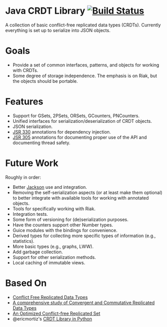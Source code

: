 Java CRDT Library [![Build Status](https://api.travis-ci.org/dclements/riak-java-crdt.png)](https://travis-ci.org/dclements/riak-java-crdt)
=========

A collection of basic conflict-free replicated data types (CRDTs).  Currently everything is set up to serialize into JSON objects.

Goals
=====
* Provide a set of common interfaces, patterns, and objects for working with CRDTs.
* Some degree of storage independence.  The emphasis is on Riak, but the objects should be portable.

Features
========
* Support for GSets, 2PSets, ORSets, GCounters, PNCounters.
* Unified interfaces for serialization/deserialization of CRDT objects.
* JSON serialization. 
* [JSR 330](http://code.google.com/p/atinject/) annotations for dependency injection.
* [JSR 305](http://findbugs-tutorials.googlecode.com/files/UFIA-305.pdf) annotations for documenting proper use of the API and documenting thread safety.

Future Work
===========

Roughly in order:

* Better [Jackson](http://jackson.codehaus.org) use and integration. 
* Removing the self-serialization aspects (or at least make them optional) to better integrate with available tools for working with annotated objects.
* Tools for specifically working with Riak. 
* Integration tests.
* Some form of versioning for (de)serialization purposes.
* Have the counters support other Number types.
* Guice modules with the bindings for convenience.
* Derived types for collecting more specific types of information (e.g., statistics). 
* More basic types (e.g., graphs, LWW).
* Add garbage collection.
* Support for other serialization methods.
* Local caching of immutable views. 

Based On
=======

* [Conflict Free Replicated Data Types](http://hal.inria.fr/docs/00/61/73/41/PDF/RR-7687.pdf)
* [A comprehensive study of Convergent and Commutative Replicated Data Types](http://hal.upmc.fr/docs/00/55/55/88/PDF/techreport.pdf)
* [An Optimized Conflict-free Replicated Set](http://www-user.rhrk.uni-kl.de/~bieniusa/paper/techrep2012-semantics.pdf)
* @ericmortiz's [CRDT Library in Python](https://github.com/ericmoritz/crdt)

